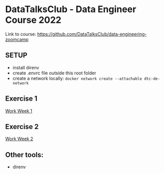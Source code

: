 # DataTalksClub - Data Engineer Course 2022

Link to course: https://github.com/DataTalksClub/data-engineering-zoomcamp


## SETUP

- install direnv
- create .envrc file outside this root folder
- create a network locally: `docker network create --attachable dtc-de-network`
## Exercise 1

[Work Week 1](./week1/readme.md)

## Exercise 2

[Work Week 2](./week2/readme.md)


## Other tools: 

- direnv